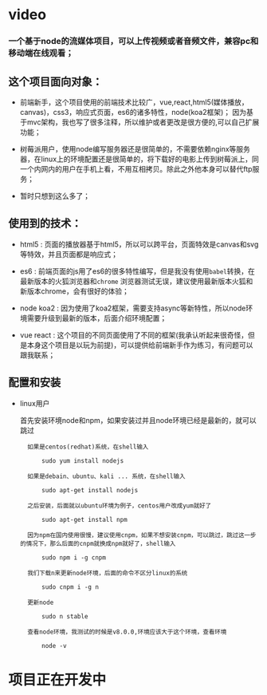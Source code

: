 # video
### 一个基于node的流媒体项目，可以上传视频或者音频文件，兼容pc和移动端在线观看；

## 这个项目面向对象：

* 前端新手，这个项目使用的前端技术比较广，vue,react,html5(媒体播放，canvas)，css3，响应式页面，es6的诸多特性，node(koa2框架)；
因为基于mvc架构，我也写了很多注释，所以维护或者更改是很方便的,可以自己扩展功能；

* 树莓派用户，使用node编写服务器还是很简单的，不需要依赖nginx等服务器，在linux上的环境配置还是很简单的，将下载好的电影上传到树莓派上，同一个内网内的用户在手机上看，不用互相拷贝。除此之外他本身可以替代ftp服务；

* 暂时只想到这么多了；

## 使用到的技术：
* html5 : 页面的播放器基于html5，所以可以跨平台，页面特效是canvas和svg等特效，并且页面都是响应式；

* es6 : 前端页面的js用了es6的很多特性编写，但是我没有使用`babel`转换，在最新版本的火狐浏览器和`chrome` 浏览器测试无误，建议使用最新版本火狐和新版本chrome，会有很好的体验；

* node koa2 : 因为使用了koa2框架，需要支持async等新特性，所以node环境需要升级到最新的版本，后面介绍环境配置；

* vue react : 这个项目的不同页面使用了不同的框架(我承认听起来很奇怪，但是本身这个项目是以玩为前提)，可以提供给前端新手作为练习，有问题可以跟我联系；

## 配置和安装

* linux用户
    
    首先安装环境node和npm，如果安装过并且node环境已经是最新的，就可以跳过
    
        如果是centos(redhat)系统，在shell输入

            sudo yum install nodejs 

        如果是debain、ubuntu、kali ... 系统，在shell输入

            sudo apt-get install nodejs
        
        之后安装，后面就以ubuntu环境为例子，centos用户改成yum就好了
        
            sudo apt-get install npm 
    
        因为npm在国内使用很慢，建议使用cnpm，如果不想安装cnpm，可以跳过，跳过这一步的情况下，那么后面的cnpm就换成npm就好了，shell输入

            sudo npm i -g cnpm 

        我们下载n来更新node环境，后面的命令不区分linux的系统
        
            sudo cnpm i -g n
         
        更新node

            sudo n stable
        
        查看node环境，我测试的时候是v8.0.0,环境应该大于这个环境，查看环境

            node -v 

        
# 项目正在开发中
